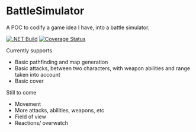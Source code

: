 # BattleSimulator
A POC to codify a game idea I have, into a battle simulator.  

[![.NET Build](https://github.com/samsmithnz/BattleSimulator/actions/workflows/dotnet.yml/badge.svg)](https://github.com/samsmithnz/BattleSimulator/actions/workflows/dotnet.yml)
[![Coverage Status](https://coveralls.io/repos/github/samsmithnz/BattleSimulator/badge.svg?branch=main)](https://coveralls.io/github/samsmithnz/BattleSimulator?branch=main)

Currently supports
- Basic pathfinding and map generation
- Basic attacks, between two characters, with weapon abilities and range taken into account
- Basic cover

Still to come
- Movement 
- More attacks, abilities, weapons, etc
- Field of view
- Reactions/ overwatch
